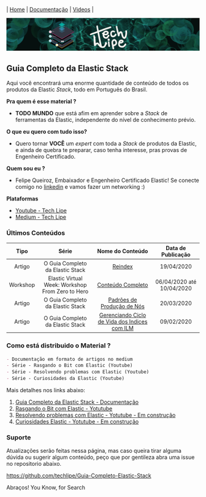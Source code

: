 | [Home](https://techlipe.github.io/Guia-Completo-Elastic-Stack) | [Documentação](https://techlipe.github.io/Guia-Completo-Elastic-Stack/guia-completo) | [Videos](https://techlipe.github.io/Guia-Completo-Elastic-Stack/rasgando-o-bit-com-elastic) | 

![TL](banner-tl.png)
## Guia Completo da Elastic Stack

Aqui você encontrará uma enorme quantidade de conteúdo de todos os produtos da Elastic _Stack_, todo em Português do Brasil.

**Pra quem é esse material ?** 
- **TODO MUNDO** que está afim em aprender sobre a _Stack_ de ferramentas da Elastic, independente do nível de conhecimento prévio.

**O que eu quero com tudo isso?** 
- Quero tornar **VOCÊ** um _expert_ com toda a _Stack_ de produtos da Elastic, e ainda de quebra te preparar, caso tenha interesse, pras provas de Engenheiro Certificado.

**Quem sou eu ?** 
- Felipe Queiroz, Embaixador e Engenheiro Certificado Elastic! Se conecte comigo no [linkedin](https://www.linkedin.com/in/felipe-queiroz-b83042113/) e vamos fazer um networking :)

**Plataformas**
- [Youtube - Tech Lipe](https://www.youtube.com/channel/UCS1MViu60VUorm217VoqTEQ/)
- [Medium - Tech Lipe](https://medium.com/@fqueirooz80)


### Últimos Conteúdos

| Tipo | Série | Nome do Conteúdo	| Data de Publicação
| :---:| :---: | :---: | :---: |
| Artigo | O Guia Completo da Elastic Stack | [Reindex](https://medium.com/@fqueirooz80/elasticsearch-tudo-que-voc%C3%AA-precisa-saber-sobre-a-ferramenta-de-buscas-da-elastic-parte-5-2-ea7bdd6be344) | 19/04/2020
| Workshop | Elastic Virtual Week: Workshop From Zero to Hero | [Conteúdo Completo](https://techlipe.github.io/Workshop-Zero-To-Hero/) | 06/04/2020 até 10/04/2020
| Artigo | O Guia Completo da Elastic Stack | [Padrões de Produção de Nós](https://medium.com/@fqueirooz80/elasticsearch-tudo-que-voc%C3%AA-precisa-saber-sobre-a-ferramenta-de-buscas-da-elastic-parte-4-1-f22b5ca8aa72) | 20/03/2020
| Artigo | O Guia Completo da Elastic Stack | [Gerenciando Ciclo de Vida dos Indices com ILM](https://medium.com/@fqueirooz80/elasticsearch-tudo-que-voc%C3%AA-precisa-saber-sobre-a-ferramenta-de-buscas-da-elastic-parte-6-5-fc5d0d15aa01) |09/02/2020
 


### Como está distribuido o Material ?

```markdown
- Documentação em formato de artigos no medium
- Série - Rasgando o Bit com Elastic (Youtube)
- Série - Resolvendo problemas com Elastic (Youtube)
- Série - Curiosidades da Elastic (Youtube)
```

Mais detalhes nos links abaixo:

1. [Guia Completo da Elastic Stack - Documentação](https://techlipe.github.io/Guia-Completo-Elastic-Stack/guia-completo)
2. [Rasgando o Bit com Elastic - Yotutube](https://techlipe.github.io/Guia-Completo-Elastic-Stack/rasgando-o-bit-com-elastic)
3. [Resolvendo problemas com Elastic - Yotutube - Em construção](https://techlipe.github.io/Guia-Completo-Elastic-Stack/resolvendo-problemas)
4. [Curiosidades Elastic - Yotutube - Em construção](https://techlipe.github.io/Guia-Completo-Elastic-Stack/curiosidades)



### Suporte

Atualizações serão feitas nessa página, mas caso queira tirar alguma dúvida ou sugerir algum conteúdo, peço que por gentileza abra uma issue no repositorio abaixo.

https://github.com/techlipe/Guia-Completo-Elastic-Stack

Abraços! 
You Know, for Search

